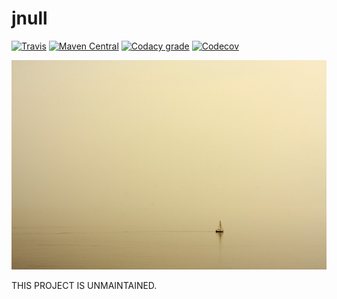 jnull
=====

[![Travis](https://img.shields.io/travis/io7m/jnull.svg?style=flat-square)](https://travis-ci.org/io7m/jnull)
[![Maven Central](https://img.shields.io/maven-central/v/com.io7m.jnull/com.io7m.jnull.svg?style=flat-square)](http://search.maven.org/#search%7Cga%7C1%7Cg%3A%22com.io7m.jnull%22)
[![Codacy grade](https://img.shields.io/codacy/grade/5316f82c99f240a3b95cc9237e6b9316.svg?style=flat-square)](https://www.codacy.com/app/github_79/jnull)
[![Codecov](https://img.shields.io/codecov/c/github/io7m/jnull.svg?style=flat-square)](https://codecov.io/gh/io7m/jnull)

![jnull](./src/site/resources/jnull.jpg?raw=true)

THIS PROJECT IS UNMAINTAINED.
